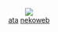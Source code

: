 <div align="center">

<br><br>![](https://komarev.com/ghpvc/?username=antonkomarev&label=+𑄝+&color=6A73AE&style=plastic&abbreviated=true)
<br> <a href="https://yeuri.atabook.org" target="_blank">ata</a> <a href="https://bl8m.nekoweb.org/" target="_blank">nekoweb</a>
